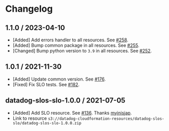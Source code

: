 # Changelog

## 1.1.0 / 2023-04-10

* [Added] Add errors handler to all resources. See [#258](https://github.com/DataDog/datadog-cloudformation-resources/pull/258).
* [Added] Bump common package in all resources. See [#255](https://github.com/DataDog/datadog-cloudformation-resources/pull/255).
* [Changed] Bump python version to `3.9` in all resources. See [#252](https://github.com/DataDog/datadog-cloudformation-resources/pull/252).

## 1.0.1 / 2021-11-30

* [Added] Update common version. See [#176](https://github.com/DataDog/datadog-cloudformation-resources/pull/176).
* [Fixed] Fix SLO tests. See [#182](https://github.com/DataDog/datadog-cloudformation-resources/pull/182).

## datadog-slos-slo-1.0.0 / 2021-07-05

* [Added] Add SLO resource. See [#136](https://github.com/DataDog/datadog-cloudformation-resources/pull/136). Thanks [myinisjap](https://github.com/myinisjap).
* Link to resource `s3://datadog-cloudformation-resources/datadog-slos-slo/datadog-slos-slo-1.0.0.zip`

